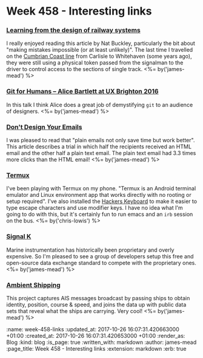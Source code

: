 Week 458 - Interesting links
============================

### [Learning from the design of railway systems](https://projectsbyif.com/blog/learning-from-the-design-of-railway-systems)

I really enjoyed reading this article by Nat Buckley, particularly the bit about "making mistakes impossible (or at least unlikely)". The last time I travelled on the [Cumbrian Coast line](https://en.wikipedia.org/wiki/Cumbrian_Coast_line) from Carlisle to Whitehaven (some years ago), they were still using a physical token passed from the signalman to the driver to control access to the sections of single track. <%= by('james-mead') %>


### [Git for Humans – Alice Bartlett at UX Brighton 2016](https://www.youtube.com/watch?v=eWxxfttcMts&feature=youtu.be)

In this talk I think Alice does a great job of demystifying `git` to an audience of designers. <%= by('james-mead') %>


### [Don't Design Your Emails](https://www.gkogan.co/blog/dont-design-emails/)

I was pleased to read that "plain emails not only save time but work better". This article describes a trial in which half the recipients received an HTML email and the other half a plain text email. The plain text email had 3.3 times more clicks than the HTML email! <%= by('james-mead') %>


### [Termux](https://termux.com/)

I've been playing with Termux on my phone. "Termux is an Android terminal emulator and Linux environment app that works directly with no rooting or setup required". I've also installed the [Hackers Keyboard](https://play.google.com/store/apps/details?id=org.pocketworkstation.pckeyboard&hl=en_GB) to make it easier to type escape characters and use modifier keys. I have no idea what I'm going to do with this, but it's certainly fun to run emacs and an `irb` session on the bus. <%= by('chris-lowis') %>


### [Signal K](http://signalk.org)

Marine instrumentation has historically been proprietary and overly expensive. So I'm pleased to see a group of developers setup this free and open-source data exchange standard to compete with the proprietary ones. <%= by('james-mead') %>


### [Ambient Shipping](https://github.com/marcdacosta/ambient-shipping)

This project captures AIS messages broadcast by passing ships to obtain identity, position, course & speed, and joins the data up with public data sets that reveal what the ships are carrying. Very cool! <%= by('james-mead') %>

:name: week-458-links
:updated_at: 2017-10-26 16:07:31.420663000 +01:00
:created_at: 2017-10-26 16:07:31.420653000 +01:00
:render_as: Blog
:kind: blog
:is_page: true
:written_with: markdown
:author: james-mead
:page_title: Week 458 - Interesting links
:extension: markdown
:erb: true
